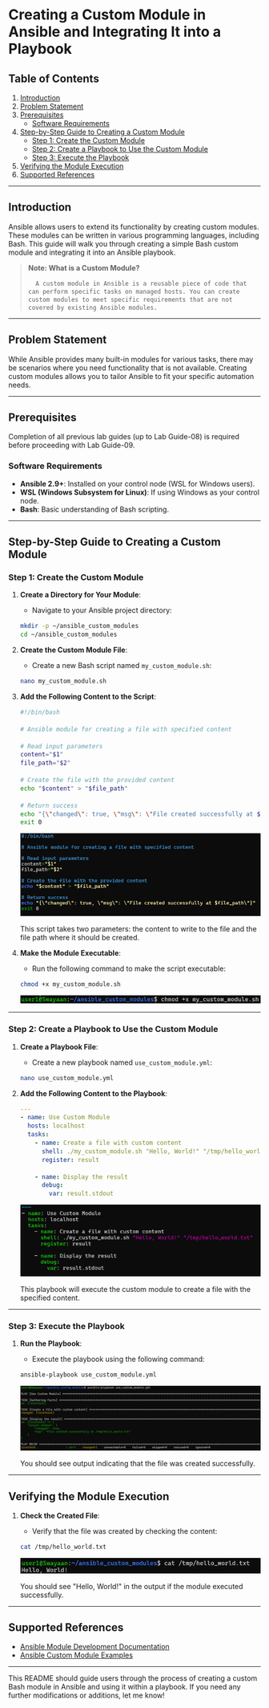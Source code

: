 # Creating a Custom Module in Ansible and Integrating It into a Playbook

## Table of Contents

1. [Introduction](#introduction)
2. [Problem Statement](#problem-statement)
3. [Prerequisites](#prerequisites)
   - [Software Requirements](#software-requirements)
4. [Step-by-Step Guide to Creating a Custom Module](#step-by-step-guide-to-creating-a-custom-module)
   - [Step 1: Create the Custom Module](#step-1-create-the-custom-module)
   - [Step 2: Create a Playbook to Use the Custom Module](#step-2-create-a-playbook-to-use-the-custom-module)
   - [Step 3: Execute the Playbook](#step-3-execute-the-playbook)
5. [Verifying the Module Execution](#verifying-the-module-execution)
6. [Supported References](#supported-references)

---

## Introduction

Ansible allows users to extend its functionality by creating custom modules. These modules can be written in various programming languages, including Bash. This guide will walk you through creating a simple Bash custom module and integrating it into an Ansible playbook.

> **Note: What is a Custom Module?**
>
>       A custom module in Ansible is a reusable piece of code that can perform specific tasks on managed hosts. You can create custom modules to meet specific requirements that are not covered by existing Ansible modules.

---

## Problem Statement

While Ansible provides many built-in modules for various tasks, there may be scenarios where you need functionality that is not available. Creating custom modules allows you to tailor Ansible to fit your specific automation needs.

---

## Prerequisites
Completion of all previous lab guides (up to Lab Guide-08) is required before proceeding with Lab Guide-09.

### Software Requirements
- **Ansible 2.9+**: Installed on your control node (WSL for Windows users).
- **WSL (Windows Subsystem for Linux)**: If using Windows as your control node.
- **Bash**: Basic understanding of Bash scripting.

---

## Step-by-Step Guide to Creating a Custom Module

### Step 1: Create the Custom Module

1. **Create a Directory for Your Module**:

   - Navigate to your Ansible project directory:

   ```bash
   mkdir -p ~/ansible_custom_modules
   cd ~/ansible_custom_modules
   ```

2. **Create the Custom Module File**:

   - Create a new Bash script named `my_custom_module.sh`:

   ```bash
   nano my_custom_module.sh
   ```

3. **Add the Following Content to the Script**:

   ```bash
   #!/bin/bash

   # Ansible module for creating a file with specified content

   # Read input parameters
   content="$1"
   file_path="$2"

   # Create the file with the provided content
   echo "$content" > "$file_path"

   # Return success
   echo "{\"changed\": true, \"msg\": \"File created successfully at $file_path\"}"
   exit 0
   ```

   ![image](images/ansible-52.png)

   This script takes two parameters: the content to write to the file and the file path where it should be created.

4. **Make the Module Executable**:

   - Run the following command to make the script executable:

   ```bash
   chmod +x my_custom_module.sh
   ```

   ![image](images/ansible-53.png)

---

### Step 2: Create a Playbook to Use the Custom Module

1. **Create a Playbook File**:

   - Create a new playbook named `use_custom_module.yml`:

   ```bash
   nano use_custom_module.yml
   ```

2. **Add the Following Content to the Playbook**:

   ```yaml
   ---
   - name: Use Custom Module
     hosts: localhost
     tasks:
       - name: Create a file with custom content
         shell: ./my_custom_module.sh "Hello, World!" "/tmp/hello_world.txt"
         register: result

       - name: Display the result
         debug:
           var: result.stdout
   ```

   ![image](images/ansible-54.png)

   This playbook will execute the custom module to create a file with the specified content.

---

### Step 3: Execute the Playbook

1. **Run the Playbook**:

   - Execute the playbook using the following command:

   ```bash
   ansible-playbook use_custom_module.yml
   ```

   ![image](images/ansible-55.png)

   You should see output indicating that the file was created successfully.

---

## Verifying the Module Execution

1. **Check the Created File**:
   - Verify that the file was created by checking the content:

   ```bash
   cat /tmp/hello_world.txt
   ```

   ![image](images/ansible-56.png)

   You should see "Hello, World!" in the output if the module executed successfully.

---

## Supported References

- [Ansible Module Development Documentation](https://docs.ansible.com/ansible/latest/dev_guide/collections_galaxy_meta.html)
- [Ansible Custom Module Examples](https://docs.ansible.com/ansible/latest/dev_guide/collections_galaxy_meta.html#creating-modules)

---

This README should guide users through the process of creating a custom Bash module in Ansible and using it within a playbook. If you need any further modifications or additions, let me know!